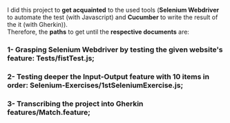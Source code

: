 I did this project to **get acquainted** to the used tools (**Selenium Webdriver** to automate the test (with Javascript) and **Cucumber** to write the result of the it (with Gherkin)). <br>Therefore, the **paths** to get until the **respective documents** are:
### 1- Grasping Selenium Webdriver by testing the given website's feature: Tests/fistTest.js;
### 2- Testing deeper the Input-Output feature with 10 items in order: Selenium-Exercises/1stSeleniumExercise.js;
### 3- Transcribing the project into Gherkin features/Match.feature;
